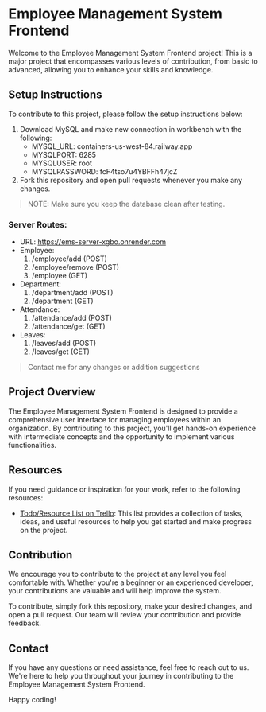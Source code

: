 # Employee Management System Frontend

Welcome to the Employee Management System Frontend project! This is a major project that encompasses various levels of contribution, from basic to advanced, allowing you to enhance your skills and knowledge.

## Setup Instructions

To contribute to this project, please follow the setup instructions below:

1. Download MySQL and make new connection in workbench with the following:
   * MYSQL_URL: containers-us-west-84.railway.app
   * MYSQLPORT: 6285
   * MYSQLUSER: root
   * MYSQLPASSWORD: fcF4tso7u4YBFFh47jcZ
2. Fork this repository and open pull requests whenever you make any changes.
> NOTE: Make sure you keep the database clean after testing.

### Server Routes:
  * URL: https://ems-server-xgbo.onrender.com
  * Employee:
    1. /employee/add (POST)
    2. /employee/remove (POST)
    3. /employee (GET)
  * Department:
    1. /department/add (POST)
    2. /department (GET)
  * Attendance:
    1. /attendance/add (POST)
    2. /attendance/get (GET)
  * Leaves:
    1. /leaves/add (POST)
    2. /leaves/get (GET)

  > Contact me for any changes or addition suggestions

## Project Overview

The Employee Management System Frontend is designed to provide a comprehensive user interface for managing employees within an organization. By contributing to this project, you'll get hands-on experience with intermediate concepts and the opportunity to implement various functionalities.

## Resources

If you need guidance or inspiration for your work, refer to the following resources:

- [Todo/Resource List on Trello](https://trello.com/b/3rkqw5O3/employee-management-system-ems): This list provides a collection of tasks, ideas, and useful resources to help you get started and make progress on the project.

## Contribution

We encourage you to contribute to the project at any level you feel comfortable with. Whether you're a beginner or an experienced developer, your contributions are valuable and will help improve the system.

To contribute, simply fork this repository, make your desired changes, and open a pull request. Our team will review your contribution and provide feedback.

## Contact

If you have any questions or need assistance, feel free to reach out to us. We're here to help you throughout your journey in contributing to the Employee Management System Frontend.

Happy coding!
